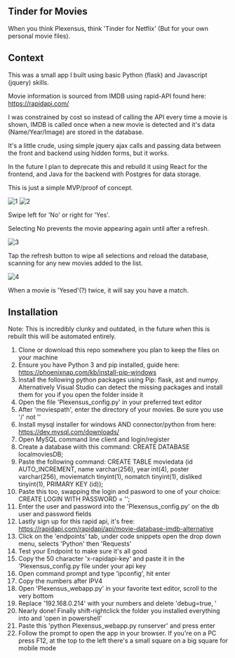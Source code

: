 ## Tinder for Movies
When you think Plexensus, think 'Tinder for Netflix' (But for your own personal movie files).



## Context
This was a small app I built using basic Python (flask) and Javascript (jquery) skills.

Movie information is sourced from IMDB using rapid-API found here: https://rapidapi.com/

I was constrained by cost so instead of calling the API every time a movie is shown, IMDB is called once when a new movie is detected and it's data (Name/Year/Image) are stored in the database.

It's a little crude, using simple jquery ajax calls and passing data between the front and backend using hidden forms, but it works.



In the future I plan to deprecate this and rebuild it using React for the frontend, and Java for the backend with Postgres for data storage.

This is just a simple MVP/proof of concept.

![1](https://user-images.githubusercontent.com/42459707/116027794-2079ea80-a699-11eb-9ae1-a021aa0f2f59.PNG)
![2](https://user-images.githubusercontent.com/42459707/116027798-2243ae00-a699-11eb-8239-4deea2ab7f1a.PNG)

Swipe left for 'No' or right for 'Yes'.

Selecting No prevents the movie appearing again until after a refresh.



![3](https://user-images.githubusercontent.com/42459707/116027799-22dc4480-a699-11eb-871f-b464cd90e07f.PNG)

Tap the refresh button to wipe all selections and reload the database, scanning for any new movies added to the list.



![4](https://user-images.githubusercontent.com/42459707/116027801-22dc4480-a699-11eb-948b-cf9e4dd8568d.PNG)

When a movie is 'Yesed'(?) twice, it will say you have a match.




## Installation
Note: This is incredibly clunky and outdated, in the future when this is rebuilt this will be automated entirely.



1. Clone or download this repo somewhere you plan to keep the files on your machine
2. Ensure you have Python 3 and pip installed, guide here: https://phoenixnap.com/kb/install-pip-windows
3. Install the following python packages using Pip: flask, ast and numpy. 
    Alternatively Visual Studio can detect the missing packages and install them for you if you open the folder inside it
4. Open the file 'Plexensus_config.py' in your preferred text editor
5. After 'moviespath', enter the directory of your movies. Be sure you use '/' not '\'
6. Install mysql installer for windows AND connector/python from here: https://dev.mysql.com/downloads/
7. Open MySQL command line client and login/register
8. Create a database wiith this command: CREATE DATABASE localmoviesDB;
9. Paste the following command: CREATE TABLE moviedata (id AUTO_INCREMENT, name varchar(256), year int(4), poster varchar(256), moviematch tinyint(1), nomatch tinyint(1), disliked tinyint(1), PRIMARY KEY (id));
10. Paste this too, swapping the login and pasword to one of your choice: CREATE LOGIN <user> WITH PASSWORD = '<password>'; 
11. Enter the user and password into the 'Plexensus_config.py' on the db user and password fields
12. Lastly sign up for this rapid api, it's free: https://rapidapi.com/rapidapi/api/movie-database-imdb-alternative
13. Click on the 'endpoints' tab, under code snippets open the drop down menu, selects 'Python' then 'Requests'
14. Test your Endpoint to make sure it's all good
15. Copy the 50 character 'x-rapidapi-key' and paste it in the 'Plexensus_config.py file under your api key
16. Open command prompt and type 'ipconfig', hit enter
17. Copy the numbers after IPV4
18. Open 'Plexensus_webapp.py' in your favorite text editor, scroll to the very bottom
19. Replace '192.168.0.214' with your numbers and delete 'debug=true, '
20. Nearly done! Finally shift-rightclick the folder you installed everything into and 'open in powershell'
21. Paste this 'python Plexensus_webapp.py runserver' and press enter
22. Follow the prompt to open the app in your browser. If you're on a PC press F12, at the top to the left there's a small square on a big square for mobile mode
